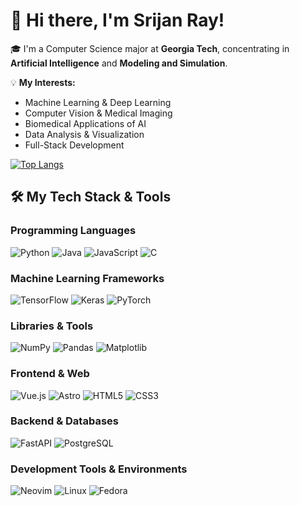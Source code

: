 # 👋 Hi there, I'm Srijan Ray!

🎓 I'm a Computer Science major at **Georgia Tech**, concentrating in **Artificial Intelligence** and **Modeling and Simulation**.

💡 **My Interests:**
- Machine Learning & Deep Learning
- Computer Vision & Medical Imaging
- Biomedical Applications of AI
- Data Analysis & Visualization
- Full-Stack Development

[![Top Langs](https://github-readme-stats.vercel.app/api/top-langs/?username=srijan-ray)](https://github.com/anuraghazra/github-readme-stats)

## 🛠️ My Tech Stack & Tools

### Programming Languages
![Python](https://img.shields.io/badge/Python-3776AB?style=for-the-badge&logo=python&logoColor=white)
![Java](https://img.shields.io/badge/Java-007396?style=for-the-badge&logo=java&logoColor=white)
![JavaScript](https://img.shields.io/badge/JavaScript-F7DF1E?style=for-the-badge&logo=javascript&logoColor=black)
![C](https://img.shields.io/badge/C-A8B9CC?style=for-the-badge&logo=c&logoColor=black)

### Machine Learning Frameworks
![TensorFlow](https://img.shields.io/badge/TensorFlow-FF6F00?style=for-the-badge&logo=tensorflow&logoColor=white)
![Keras](https://img.shields.io/badge/Keras-D00000?style=for-the-badge&logo=keras&logoColor=white)
![PyTorch](https://img.shields.io/badge/PyTorch-EE4C2C?style=for-the-badge&logo=pytorch&logoColor=white)

### Libraries & Tools
![NumPy](https://img.shields.io/badge/NumPy-013243?style=for-the-badge&logo=numpy&logoColor=white)
![Pandas](https://img.shields.io/badge/Pandas-150458?style=for-the-badge&logo=pandas&logoColor=white)
![Matplotlib](https://img.shields.io/badge/Matplotlib-3776AB?style=for-the-badge&logo=matplotlib&logoColor=white)

### Frontend & Web
![Vue.js](https://img.shields.io/badge/Vue.js-4FC08D?style=for-the-badge&logo=vue.js&logoColor=white)
![Astro](https://img.shields.io/badge/AstroJS-000000?style=for-the-badge&logo=astro&logoColor=white)
![HTML5](https://img.shields.io/badge/HTML5-E34F26?style=for-the-badge&logo=html5&logoColor=white)
![CSS3](https://img.shields.io/badge/CSS3-1572B6?style=for-the-badge&logo=css3&logoColor=white)

### Backend & Databases
![FastAPI](https://img.shields.io/badge/FastAPI-009688?style=for-the-badge&logo=fastapi&logoColor=white)
![PostgreSQL](https://img.shields.io/badge/PostgreSQL-4169E1?style=for-the-badge&logo=postgresql&logoColor=white)

### Development Tools & Environments
![Neovim](https://img.shields.io/badge/Neovim-57A143?style=for-the-badge&logo=neovim&logoColor=white)
![Linux](https://img.shields.io/badge/Linux-FCC624?style=for-the-badge&logo=linux&logoColor=black)
![Fedora](https://img.shields.io/badge/Fedora-51A2DA?style=for-the-badge&logo=fedora&logoColor=white)
